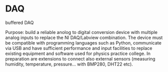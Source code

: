# DAQ
buffered DAQ

Purpose: build a reliable anolog to digital conversion device with multiple analog inputs to replace the NI DAQ/Labview combination. The device must be compatible with programming languages such as Python, communicate via USB and have sufficient performance and input facilities to replace existing equipment and software used for physics practice college. In preparation are extensions to connect also external sensors (measuring humidity, temperature, pressure... with BMP280, DHT22 etc).
